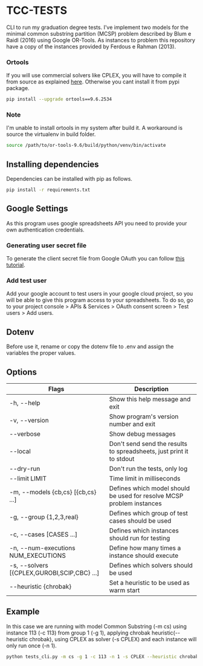 # TCC-TESTS

CLI to run my graduation degree tests. I've implement two models for the minimal
common substring partition (MCSP) problem described by Blum e Raidl (2016) using
Google OR-Tools. As instances to problem this repository have a copy of the 
instances provided by Ferdous e Rahman (2013).

### Ortools

If you will use commercial solvers like CPLEX, you will have to compile it from
source as explained [here](https://developers.google.com/optimization/install/python/source_linux).
Otherwise you cant install it from pypi package.

```sh
pip install --upgrade ortools==9.6.2534
```

### Note

I'm unable to install ortools in my system after build it. A workaround is 
source the virtualenv in build folder.

```sh
source /path/to/or-tools-9.6/build/python/venv/bin/activate
```

## Installing dependencies

Dependencies can be installed with pip as follows.

```sh
pip install -r requirements.txt
```

## Google Settings

As this program uses google spreadsheets API you need to provide your own 
authentication credentials.

### Generating user secret file
To generate the client secret file from Google OAuth you can 
follow [this tutorial](https://developers.google.com/workspace/guides/configure-oauth-consent). 

### Add test user
Add your google account to test users in your google cloud project, so you will 
be able to give this program access to your spreadsheets. To do so, go to your 
project console > APIs & Services > OAuth consent screen > Test users > Add users.

## Dotenv

Before use it, rename or copy the dotenv file to .env and assign the variables 
the proper values.

## Options

Flags                                       | Description
---                                         | ---
-h, --help                                  | Show this help message and exit
-v, --version                               | Show program's version number and exit
--verbose                                   | Show debug messages
--local                                     | Don't send send the results to spreadsheets, just print it to stdout
--dry-run                                   | Don't run the tests, only log
--limit LIMIT                               | Time limit in milliseconds
-m, --models {cb,cs} [{cb,cs} ...]          | Defines which model should be used for resolve MCSP problem instances
-g, --group {1,2,3,real}                    | Defines which group of test cases should be used
-c, --cases [CASES ...]                     | Defines which instances should run for testing
-n, --num-executions NUM_EXECUTIONS         | Define how many times a instance should execute
-s, --solvers [{CPLEX,GUROBI,SCIP,CBC} ...] | Defines which solvers should be used
--heuristic {chrobak}                       | Set a heuristic to be used as warm start

## Example

In this case we are running with model Common Substring (-m cs) using instance 
113 (-c 113) from group 1 (-g 1), applying chrobak 
heuristic(--heuristic chrobak), using CPLEX as solver (-s CPLEX) and each 
instance will only run once (-n 1).

```sh
python tests_cli.py -m cs -g 1 -c 113 -n 1 -s CPLEX --heuristic chrobak
```
